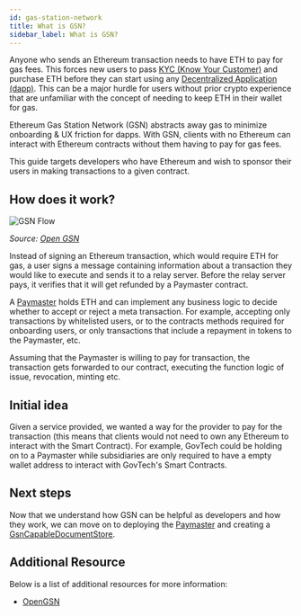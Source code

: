 ```yaml
---
id: gas-station-network
title: What is GSN?
sidebar_label: What is GSN?
---
```


Anyone who sends an Ethereum transaction needs to have ETH to pay for gas fees. This forces new users to pass [KYC (Know Your Customer)](../../appendix/glossary#know-your-customer-kyc) and purchase ETH before they can start using any [Decentralized Application (dapp)](../../appendix/glossary#decentralized-application-dapp). This can be a major hurdle for users without prior crypto experience that are unfamiliar with the concept of needing to keep ETH in their wallet for gas.

Ethereum Gas Station Network (GSN) abstracts away gas to minimize onboarding & UX friction for dapps. With GSN, clients with no Ethereum can interact with Ethereum contracts without them having to pay for gas fees.

This guide targets developers who have Ethereum and wish to sponsor their users in making transactions to a given contract.

## How does it work?

![GSN Flow](/docs/advanced/gas-station-network/gsn_flow_full_layered.jpg)

_Source: [Open GSN](https://docs.opengsn.org/learn/index.html)_

Instead of signing an Ethereum transaction, which would require ETH for gas, a user signs a message containing information about a transaction they would like to execute and sends it to a relay server. Before the relay server pays, it verifies that it will get refunded by a Paymaster contract.

A [Paymaster](https://docs.opengsn.org/learn/index.html#paymaster) holds ETH and can implement any business logic to decide whether to accept or reject a meta transaction. For example, accepting only transactions by whitelisted users, or to the contracts methods required for onboarding users, or only transactions that include a repayment in tokens to the Paymaster, etc.

Assuming that the Paymaster is willing to pay for transaction, the transaction gets forwarded to our contract, executing the function logic of issue, revocation, minting etc.

## Initial idea

Given a service provided, we wanted a way for the provider to pay for the transaction (this means that clients would not need to own any Ethereum to interact with the Smart Contract). For example, GovTech could be holding on to a Paymaster while subsidiaries are only required to have a empty wallet address to interact with GovTech's Smart Contracts.

## Next steps

Now that we understand how GSN can be helpful as developers and how they work, we can move on to deploying the [Paymaster](/docs/advanced/gsn/setup-paymaster) and creating a [GsnCapableDocumentStore](/docs/advanced/gsn/gsn-capable-document-store).

## Additional Resource

Below is a list of additional resources for more information:

- [OpenGSN](https://docs.opengsn.org/learn/index.html)
